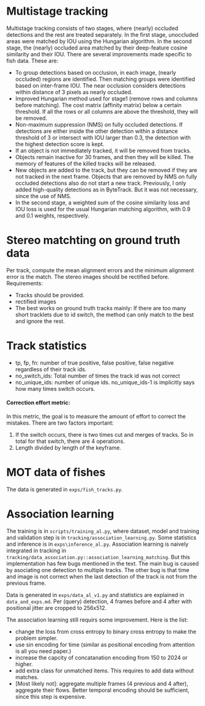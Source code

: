 Multistage tracking
===================

Multistage tracking consists of two stages, where (nearly) occluded detections and the rest are treated separately. In the first stage, unoccluded areas were matched by IOU using the Hungarian algorithm. In the second stage, the (nearly) occluded area matched by their deep-feature cosine similarity and their IOU. There are several improvements made specific to fish data. These are:

- To group detections based on occlusion, in each image, (nearly occluded) regions are identified. Then matching groups were identified based on inter-frame IOU. The near occlusion considers detections within distance of 3 pixels as nearly occluded.
- Improved Hungarian method used for stage1 (remove rows and columns before matching). The cost matrix (affinity matrix) below a certain threshold. If all the rows or all columns are above the threshold, they will be removed.
- Non-maximum suppression (NMS) on fully occluded detections. If detections are either inside the other detection within a distance threshold of 3 or intersect with IOU larger than 0.3, the detection with the highest detection score is kept.
- If an object is not immediately tracked, it will be removed from tracks.
- Objects remain inactive for 30 frames, and then they will be killed. The memory of features of the killed tracks will be released.
- New objects are added to the track, but they can be removed if they are not tracked in the next frame. Objects that are removed by NMS on fully occluded detections also do not start a new track. Previously, I only added high-quality detections as in ByteTrack. But it was not necessary, since the use of NMS.
- In the second stage, a weighted sum of the cosine similarity loss and IOU loss is used for the usual Hungarian matching algorithm, with 0.9 and 0.1 weights, respectively.


Stereo matchting on ground truth data
================
Per track, compute the mean alignment errors and the minimum alignment error is the match. The stereo images should be rectified before.
Requirements: 
- Tracks should be provided.
- rectified images 
- The best works on ground truth tracks mainly: If there are too many short tracklets due to id switch, the method can only match to the best and ignore the rest.  

Track statistics
===========
- tp, fp, fn: number of true positive, false positive, false negative regardless of their track ids.
- no_switch_ids: Total number of times the track id was not correct
- no_unique_ids: number of unique ids. no_unique_ids-1 is implicitly says how many times switch occurs.

#### Correction effort metric:
In this metric, the goal is to measure the amount of effort to correct the mistakes. There are two factors important:
1. If the switch occurs, there is two times cut and merges of tracks. So in total for that switch, there are 4 operations. 
2. Length divided by length of the keyframe.

MOT data of fishes
==================
The data is generated in `exps/fish_tracks.py`.

Association learning
==================

The training is in `scripts/training_al.py`, where dataset, model and training and validation step is in `tracking/association_learning.py`. Some statistics and inference is in `exps\inference_al.py`. Association learning is naively integrated in tracking in `tracking/data_association.py::association_learning_matching`. But this implementation has few bugs mentioned in the text. The main bug is caused by asociating one detection to multiple tracks. The other bug is that time and image is not correct when the last detection of the track is not from the previous frame. 

Data is generated in `exps/data_al_v1.py` and statistics are explained in `data_and_exps.md`. Per (query) detection, 4 frames before and 4 after with positional jitter are cropped to 256x512.  

The association learning still requirs some improvement. Here is the list:
- change the loss from cross entropy to binary cross entropy to make the problem simpler.
- use sin encoding for time (similar as positional encoding from attention is all you need paper.)
- increase the capcity of concatanation encoding from 150 to 2024 or higher. 
- add extra class for unmatched items. This requires to add data without matches. 
- [Most likely not]: aggregate multiple frames (4 previous and 4 after), aggregate their flows. Better temporal encoding should be sufficient, since this step is expensive. 



